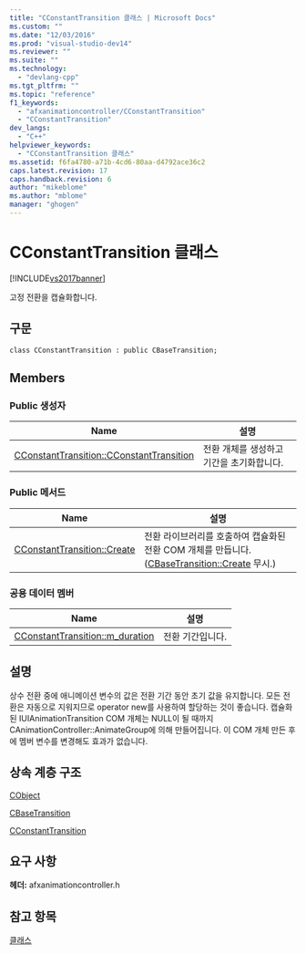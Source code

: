 ```yaml
---
title: "CConstantTransition 클래스 | Microsoft Docs"
ms.custom: ""
ms.date: "12/03/2016"
ms.prod: "visual-studio-dev14"
ms.reviewer: ""
ms.suite: ""
ms.technology: 
  - "devlang-cpp"
ms.tgt_pltfrm: ""
ms.topic: "reference"
f1_keywords: 
  - "afxanimationcontroller/CConstantTransition"
  - "CConstantTransition"
dev_langs: 
  - "C++"
helpviewer_keywords: 
  - "CConstantTransition 클래스"
ms.assetid: f6fa4780-a71b-4cd6-80aa-d4792ace36c2
caps.latest.revision: 17
caps.handback.revision: 6
author: "mikeblome"
ms.author: "mblome"
manager: "ghogen"
---
```

# CConstantTransition 클래스
[!INCLUDE[vs2017banner](../../assembler/inline/includes/vs2017banner.md)]

고정 전환을 캡슐화합니다.  
  
## 구문  
  
```  
class CConstantTransition : public CBaseTransition;  
```  
  
## Members  
  
### Public 생성자  
  
|Name|설명|  
|----------|--------|  
|[CConstantTransition::CConstantTransition](../Topic/CConstantTransition::CConstantTransition.md)|전환 개체를 생성하고 기간을 초기화합니다.|  
  
### Public 메서드  
  
|Name|설명|  
|----------|--------|  
|[CConstantTransition::Create](../Topic/CConstantTransition::Create.md)|전환 라이브러리를 호출하여 캡슐화된 전환 COM 개체를 만듭니다.  \([CBaseTransition::Create](../Topic/CBaseTransition::Create.md) 무시.\)|  
  
### 공용 데이터 멤버  
  
|Name|설명|  
|----------|--------|  
|[CConstantTransition::m\_duration](../Topic/CConstantTransition::m_duration.md)|전환 기간입니다.|  
  
## 설명  
 상수 전환 중에 애니메이션 변수의 값은 전환 기간 동안 초기 값을 유지합니다.  모든 전환은 자동으로 지워지므로 operator new를 사용하여 할당하는 것이 좋습니다.  캡슐화된 IUIAnimationTransition COM 개체는 NULL이 될 때까지 CAnimationController::AnimateGroup에 의해 만들어집니다.  이 COM 개체 만든 후에 멤버 변수를 변경해도 효과가 없습니다.  
  
## 상속 계층 구조  
 [CObject](../../mfc/reference/cobject-class.md)  
  
 [CBaseTransition](../../mfc/reference/cbasetransition-class.md)  
  
 [CConstantTransition](../../mfc/reference/cconstanttransition-class.md)  
  
## 요구 사항  
 **헤더:** afxanimationcontroller.h  
  
## 참고 항목  
 [클래스](../../mfc/reference/mfc-classes.md)